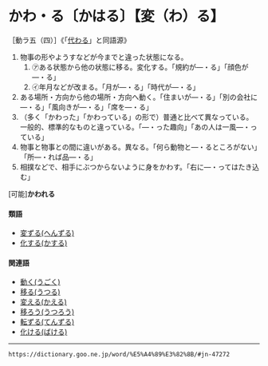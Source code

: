 # かわ・る〔かはる〕【変（わ）る】

［動ラ五（四）］《「[代わる](https://dictionary.goo.ne.jp/word/%E4%BB%A3%E3%82%8B/#jn-47271)」と同語源》
1. 物事の形やようすなどが今までと違った状態になる。    
    1.  ㋐ある状態から他の状態に移る。変化する。「規約が―・る」「顔色が―・る」        
    2.  ㋑年月などが改まる。「月が―・る」「時代が―・る」
2. ある場所・方向から他の場所・方向へ動く。「住まいが―・る」「別の会社に―・る」「風向きが―・る」「席を―・る」
3. （多く「かわった」「かわっている」の形で）普通と比べて異なっている。一般的、標準的なものと違っている。「―・った趣向」「あの人は一風―・っている」
4. 物事と物事との間に違いがある。異なる。「何ら動物と―・るところがない」「所―・れば品―・る」   
5. 相撲などで、相手にぶつからないように身をかわす。「右に―・ってはたき込む」
    

\[可能\]**かわれる**

#### 類語

-   [変ずる(へんずる)](https://dictionary.goo.ne.jp/word/%E5%A4%89%E3%81%9A%E3%82%8B/#jn-200421)
-   [化する(かする)](https://dictionary.goo.ne.jp/word/%E5%8C%96%E3%81%99%E3%82%8B/#jn-41234)

#### 関連語

-   [動く(うごく)](https://dictionary.goo.ne.jp/word/%E5%8B%95%E3%81%8F_%28%E3%81%86%E3%81%94%E3%81%8F%29/#jn-18395)
-   [移る(うつる)](https://dictionary.goo.ne.jp/word/%E7%A7%BB%E3%82%8B_%28%E3%81%86%E3%81%A4%E3%82%8B%29/#jn-19877)
-   [変える(かえる)](https://dictionary.goo.ne.jp/word/%E5%A4%89%E3%81%88%E3%82%8B/#jn-37509)
-   [移ろう(うつろう)](https://dictionary.goo.ne.jp/word/%E7%A7%BB%E3%82%8D%E3%81%86/#jn-19884)
-   [転ずる(てんずる)](https://dictionary.goo.ne.jp/word/%E8%BB%A2%E3%81%9A%E3%82%8B/#jn-153876)
-   [化ける(ばける)](https://dictionary.goo.ne.jp/word/%E5%8C%96%E3%81%91%E3%82%8B/#jn-175617)

---
`https://dictionary.goo.ne.jp/word/%E5%A4%89%E3%82%8B/#jn-47272`